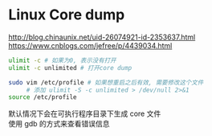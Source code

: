 # Linux Core dump

<http://blog.chinaunix.net/uid-26074921-id-2353637.html>
<https://www.cnblogs.com/jefree/p/4439034.html>

```bash
ulimit -c # 如果为0, 表示没有打开
ulimit -c unlimited # 打开core dump

sudo vim /etc/profile # 如果想重启之后有效, 需要修改这个文件
     # 添加 ulimit -S -c unlimited > /dev/null 2>&1
source /etc/profile
```

默认情况下会在可执行程序目录下生成 core 文件  
使用 gdb 的方式来查看错误信息
